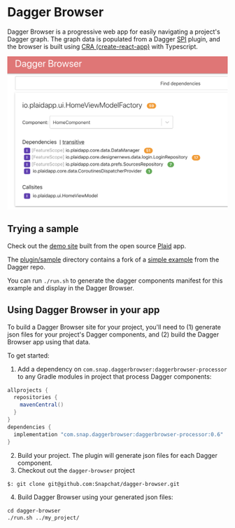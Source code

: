 # Dagger Browser

Dagger Browser is a progressive web app for easily navigating a project's Dagger graph. The graph data is populated from a Dagger [SPI](https://dagger.dev/spi.html) plugin, and the browser is built using
[CRA (create-react-app)](https://github.com/facebook/create-react-app) with Typescript.

<img src="docs/plaid_screenshot.png" width="600" />

## Trying a sample

Check out the [demo site](https://snapchat.github.io/dagger-browser/plaid) built from the open source 
[Plaid](https://github.com/android/plaid) app.

The [plugin/sample](plugin/sample)
directory contains a fork of a [simple example](https://github.com/google/dagger/tree/master/examples/simple) from the Dagger repo. 

You can run `./run.sh` to generate the dagger components manifest for this example and display in the Dagger Browser.

## Using Dagger Browser in your app

To build a Dagger Browser site for your project, you'll need to (1) generate json files for your project's Dagger components, and (2) build the Dagger Browser app using that data.

To get started:

1. Add a dependency on `com.snap.daggerbrowser:daggerbrowser-processor` to any Gradle modules in project that process Dagger components:
```groovy
allprojects {
  repositories {
    mavenCentral()
  }
}
dependencies {
  implementation "com.snap.daggerbrowser:daggerbrowser-processor:0.6"
}  
```
2. Build your project. The plugin will generate json files for each Dagger component.
3. Checkout out the `dagger-browser` project
```
$: git clone git@github.com:Snapchat/dagger-browser.git
```
4. Build Dagger Browser using your generated json files:
```
cd dagger-browser
./run.sh ../my_project/
```
